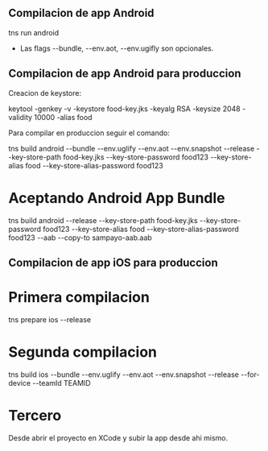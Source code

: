 ## Compilacion de app Android

tns run android

-   Las flags --bundle, --env.aot, --env.ugifly son opcionales.

## Compilacion de app Android para produccion

Creacion de keystore:

keytool -genkey -v -keystore food-key.jks -keyalg RSA -keysize 2048 -validity 10000 -alias food

Para compilar en produccion seguir el comando:

tns build android --bundle --env.uglify --env.aot --env.snapshot --release --key-store-path food-key.jks --key-store-password food123 --key-store-alias food --key-store-alias-password food123

# Aceptando Android App Bundle

tns build android --release --key-store-path food-key.jks --key-store-password food123 --key-store-alias food --key-store-alias-password food123 --aab --copy-to sampayo-aab.aab

## Compilacion de app iOS para produccion

# Primera compilacion

tns prepare ios --release

# Segunda compilacion

tns build ios --bundle --env.uglify --env.aot --env.snapshot --release --for-device --teamId TEAMID

# Tercero

Desde abrir el proyecto en XCode y subir la app desde ahi mismo.
